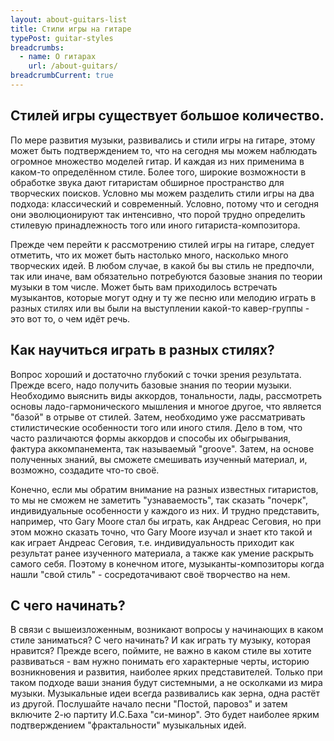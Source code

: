 ```yaml
---
layout: about-guitars-list
title: Стили игры на гитаре
typePost: guitar-styles
breadcrumbs:
  - name: О гитарах
    url: /about-guitars/
breadcrumbCurrent: true
---
```


## Стилей игры существует большое количество. 

По мере развития музыки, развивались и стили игры на гитаре, этому может быть подтверждением то, что на сегодня мы можем наблюдать огромное множество моделей гитар. И каждая из них применима в каком-то определённом стиле. Более того, широкие возможности в обработке звука дают гитаристам обширное пространство для творческих поисков. Условно мы можем разделить стили игры на два подхода: классический и современный. Условно, потому что и сегодня они эволюционируют так интенсивно, что порой трудно определить стилевую принадлежность того или иного гитариста-композитора. 

Прежде чем перейти к рассмотрению стилей игры на гитаре, следует отметить, что их может быть настолько много, насколько много творческих идей. В любом случае, в какой бы вы стиль не предпочли, так или иначе, вам обязательно потребуются базовые знания по теории музыки в том числе. Может быть вам приходилось встречать музыкантов, которые могут одну и ту же песню или мелодию играть в разных стилях или вы были на выступлении какой-то кавер-группы - это вот то, о чем идёт речь. 


## Как научиться играть в разных стилях? 

Вопрос хороший и достаточно глубокий с точки зрения результата. Прежде всего, надо получить базовые знания по теории музыки. Необходимо выяснить виды аккордов, тональности, лады, рассмотреть основы ладо-гармонического мышления и многое другое, что является "базой" в отрыве от стилей. Затем, необходимо уже рассматривать стилистические особенности того или иного стиля. Дело в том, что часто различаются формы аккордов и способы их обыгрывания, фактура аккомпанемента, так называемый "groove". Затем, на основе полученных знаний, вы сможете смешивать изученный материал, и, возможно, создадите что-то своё. 

Конечно, если мы обратим внимание на разных известных гитаристов, то мы не сможем не заметить "узнаваемость", так сказать "почерк", индивидуальные особенности у каждого из них. И трудно представить, например, что Gary Moore стал бы играть, как Андреас Сеговия, но при этом можно сказать точно, что Gary Moore изучал и знает кто такой и как играет Андреас Сеговия, т.е. индивидуальность приходит как результат ранее изученного материала, а также как умение раскрыть самого себя. Поэтому в конечном итоге, музыканты-композиторы когда нашли "свой стиль" - сосредотачивают своё творчество на нем. 

## С чего начинать?

В связи с вышеизложенным, возникают вопросы у начинающих в каком стиле заниматься? С чего начинать? И как играть ту музыку, которая нравится? Прежде всего, поймите, не важно в каком стиле вы хотите развиваться - вам нужно понимать его характерные черты, историю возникновения и развития, наиболее ярких представителей. Только при таком подходе ваши знания будут системными, а не осколками из мира музыки. Музыкальные идеи всегда развивались как зерна, одна растёт из другой. Послушайте начало песни "Постой, паровоз" и затем включите 2-ю партиту И.С.Баха "си-минор". Это будет наиболее ярким подтверждением "фрактальности" музыкальных идей. 
